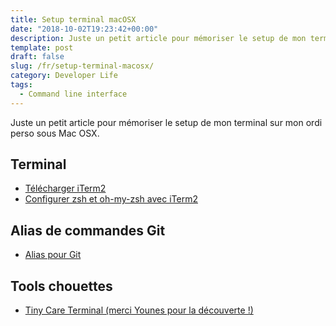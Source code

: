 ```yaml
---
title: Setup terminal macOSX
date: "2018-10-02T19:23:42+00:00"
description: Juste un petit article pour mémoriser le setup de mon terminal sur mon ordi perso sous Mac OSX.
template: post
draft: false
slug: /fr/setup-terminal-macosx/ 
category: Developer Life
tags:
  - Command line interface
---
```


Juste un petit article pour mémoriser le setup de mon terminal sur mon ordi perso sous Mac OSX.

## Terminal

  * [Télécharger iTerm2](https://www.iterm2.com/downloads.html)
  * [Configurer zsh et oh-my-zsh avec iTerm2](https://medium.com/ayuth/iterm2-zsh-oh-my-zsh-the-most-power-full-of-terminal-on-macos-bdb2823fb04c)

## Alias de commandes Git

  * [Alias pour Git](https://dev.to/robertcoopercode/using-aliases-to-speed-up-your-git-workflow-2f5a?utm_source=digest_mailer&utm_medium=email&utm_campaign=digest_email)

## Tools chouettes

  * [Tiny Care Terminal (merci Younes pour la découverte !)](https://github.com/notwaldorf/tiny-care-terminal)
